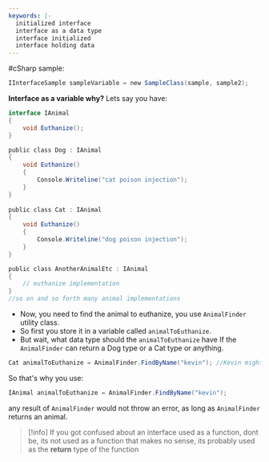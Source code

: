 ```yaml
---
keywords: |-
  initialized interface
  interface as a data type
  interface initialized
  interface holding data
---
```

#cSharp 
sample:
```c#
IInterfaceSample sampleVariable = new SampleClass(sample, sample2);
```
**Interface as a variable why?**
Lets say you have:
```c#
interface IAnimal 
{
    void Euthanize();
}

public class Dog : IAnimal
{
    void Euthanize()
    {
	    Console.Writeline("cat poison injection");
    }
}
 
public class Cat : IAnimal
{
    void Euthanize()
    {
	    Console.Writeline("dog poison injection");
    }
}

public class AnotherAnimalEtc : IAnimal
{
	// euthanize implementation
}
//so on and so forth many animal implementations
```
- Now, you need to find the animal to euthanize, you use `AnimalFinder` utility class.
- So first you store it in a variable called `animalToEuthanize`.
- But wait, what data type should the `animalToEuthanize` have If the `AnimalFinder` can return a Dog type or a Cat type or anything.
```csharp
Cat animalToEuthanize = AnimalFinder.FindByName("kevin"); //Kevin might be a dog or a giraffe, that would throw an error
```
So that's why you use:
```c#
IAnimal animalToEuthanize = AnimalFinder.FindByName("kevin");
```
any result of `AnimalFinder` would not throw an error, as long as  `AnimalFinder` returns an animal.

>[!info]
>If you got confused about an interface used as a function, dont be, its not used as a function that makes no sense, 
>its probably used as the **return** type of the function 

